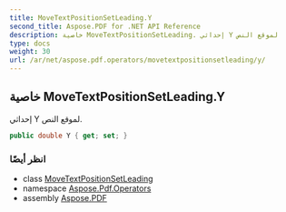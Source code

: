 ```yaml
---
title: MoveTextPositionSetLeading.Y
second_title: Aspose.PDF for .NET API Reference
description: خاصية MoveTextPositionSetLeading. إحداثي Y لموقع النص
type: docs
weight: 30
url: /ar/net/aspose.pdf.operators/movetextpositionsetleading/y/
---
```

## خاصية MoveTextPositionSetLeading.Y

إحداثي Y لموقع النص.

```csharp
public double Y { get; set; }
```

### انظر أيضًا

* class [MoveTextPositionSetLeading](../)
* namespace [Aspose.Pdf.Operators](../../../aspose.pdf.operators/)
* assembly [Aspose.PDF](../../../)
